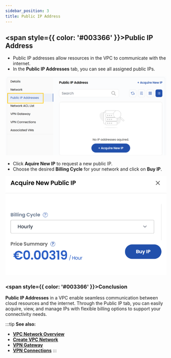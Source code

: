 ```yaml
---
sidebar_position: 3
title: Public IP Address
---
```


## <span style={{ color: '#003366' }}>Public IP Address</span>

- Public IP addresses allow resources in the VPC to communicate with the internet.
- In the **Public IP Addresses** tab, you can see all assigned public IPs.

![alt text](images/vpc_net_5.png)

- Click **Aquire New IP** to request a new public IP. 
- Choose the desired **Billing Cycle** for your network and click on **Buy IP**.

![alt text](images/vpc_net_6.png)

### <span style={{ color: '#003366' }}>Conclusion</span>

**Public IP Addresses** in a VPC enable seamless communication between cloud resources and the internet. Through the Public IP tab, you can easily acquire, view, and manage IPs with flexible billing options to support your connectivity needs.

:::tip
**See also:**  
- **[VPC Network Overview](./Network%20Overview.md)**
- **[Create VPC Network](./Create%20VPC%20Network.md)**
- **[VPN Gateway](./Site%20VPN.md)**
- **[VPN Connections](./VPN%20Connection.md)**
:::